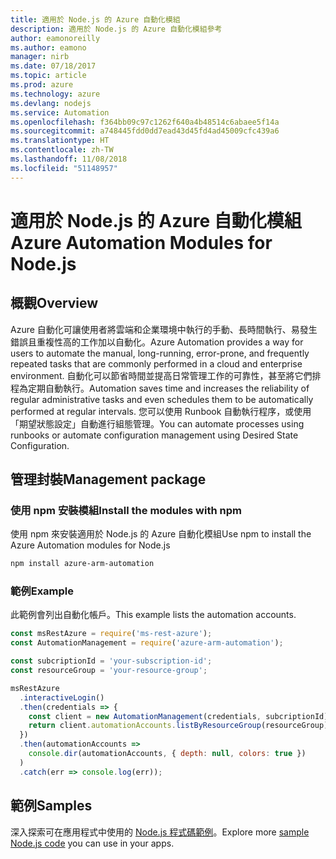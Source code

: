 ```yaml
---
title: 適用於 Node.js 的 Azure 自動化模組
description: 適用於 Node.js 的 Azure 自動化模組參考
author: eamonoreilly
ms.author: eamono
manager: nirb
ms.date: 07/18/2017
ms.topic: article
ms.prod: azure
ms.technology: azure
ms.devlang: nodejs
ms.service: Automation
ms.openlocfilehash: f364bb09c97c1262f640a4b48514c6abaee5f14a
ms.sourcegitcommit: a748445fdd0dd7ead43d45fd4ad45009cfc439a6
ms.translationtype: HT
ms.contentlocale: zh-TW
ms.lasthandoff: 11/08/2018
ms.locfileid: "51148957"
---
```

# <a name="azure-automation-modules-for-nodejs"></a><span data-ttu-id="c9e0f-103">適用於 Node.js 的 Azure 自動化模組</span><span class="sxs-lookup"><span data-stu-id="c9e0f-103">Azure Automation Modules for Node.js</span></span>

## <a name="overview"></a><span data-ttu-id="c9e0f-104">概觀</span><span class="sxs-lookup"><span data-stu-id="c9e0f-104">Overview</span></span>

<span data-ttu-id="c9e0f-105">Azure 自動化可讓使用者將雲端和企業環境中執行的手動、長時間執行、易發生錯誤且重複性高的工作加以自動化。</span><span class="sxs-lookup"><span data-stu-id="c9e0f-105">Azure Automation provides a way for users to automate the manual, long-running, error-prone, and frequently repeated tasks that are commonly performed in a cloud and enterprise environment.</span></span> <span data-ttu-id="c9e0f-106">自動化可以節省時間並提高日常管理工作的可靠性，甚至將它們排程為定期自動執行。</span><span class="sxs-lookup"><span data-stu-id="c9e0f-106">Automation saves time and increases the reliability of regular administrative tasks and even schedules them to be automatically performed at regular intervals.</span></span> <span data-ttu-id="c9e0f-107">您可以使用 Runbook 自動執行程序，或使用「期望狀態設定」自動進行組態管理。</span><span class="sxs-lookup"><span data-stu-id="c9e0f-107">You can automate processes using runbooks or automate configuration management using Desired State Configuration.</span></span>

## <a name="management-package"></a><span data-ttu-id="c9e0f-108">管理封裝</span><span class="sxs-lookup"><span data-stu-id="c9e0f-108">Management package</span></span>

### <a name="install-the-modules-with-npm"></a><span data-ttu-id="c9e0f-109">使用 npm 安裝模組</span><span class="sxs-lookup"><span data-stu-id="c9e0f-109">Install the modules with npm</span></span>

<span data-ttu-id="c9e0f-110">使用 npm 來安裝適用於 Node.js 的 Azure 自動化模組</span><span class="sxs-lookup"><span data-stu-id="c9e0f-110">Use npm to install the Azure Automation modules for Node.js</span></span>

```bash
npm install azure-arm-automation
```

### <a name="example"></a><span data-ttu-id="c9e0f-111">範例</span><span class="sxs-lookup"><span data-stu-id="c9e0f-111">Example</span></span>

<span data-ttu-id="c9e0f-112">此範例會列出自動化帳戶。</span><span class="sxs-lookup"><span data-stu-id="c9e0f-112">This example lists the automation accounts.</span></span>

```javascript
const msRestAzure = require('ms-rest-azure');
const AutomationManagement = require('azure-arm-automation');

const subcriptionId = 'your-subscription-id';
const resourceGroup = 'your-resource-group';

msRestAzure
  .interactiveLogin()
  .then(credentials => {
    const client = new AutomationManagement(credentials, subcriptionId);
    return client.automationAccounts.listByResourceGroup(resourceGroup);
  })
  .then(automationAccounts =>
    console.dir(automationAccounts, { depth: null, colors: true })
  )
  .catch(err => console.log(err));
```

## <a name="samples"></a><span data-ttu-id="c9e0f-113">範例</span><span class="sxs-lookup"><span data-stu-id="c9e0f-113">Samples</span></span>

<span data-ttu-id="c9e0f-114">深入探索可在應用程式中使用的 [Node.js 程式碼範例](https://azure.microsoft.com/resources/samples/?platform=nodejs)。</span><span class="sxs-lookup"><span data-stu-id="c9e0f-114">Explore more [sample Node.js code](https://azure.microsoft.com/resources/samples/?platform=nodejs) you can use in your apps.</span></span>
